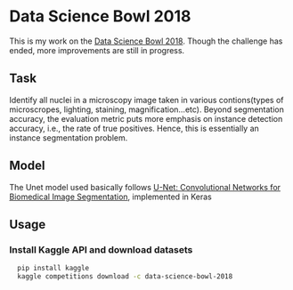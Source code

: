 # Data Science Bowl 2018

This is my work on the [Data Science Bowl 2018](https://www.kaggle.com/c/data-science-bowl-2018). Though the challenge has ended, more improvements are still in progress.

## Task
Identify all nuclei in a microscopy image taken in various contions(types of microscropes, lighting, staining, magnification...etc). Beyond segmentation accuracy, the evaluation metric puts more emphasis on instance detection accuracy, i.e., the rate of true positives. Hence, this is essentially an instance segmentation problem.

## Model
The Unet model used basically follows [U-Net: Convolutional Networks for Biomedical Image Segmentation](http://lmb.informatik.uni-freiburg.de/people/ronneber/u-net/), implemented in Keras

## Usage
### Install Kaggle API and download datasets
```bash
  pip install kaggle
  kaggle competitions download -c data-science-bowl-2018
```



